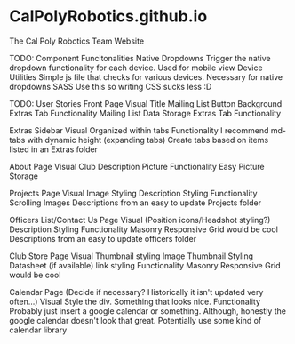 # CalPolyRobotics.github.io
The Cal Poly Robotics Team Website

TODO: Component Funcitonalities
   Native Dropdowns
      Trigger the native dropdown functionality for each device. Used for mobile view
   Device Utilities
      Simple js file that checks for various devices. Necessary for native dropdowns
   SASS
      Use this so writing CSS sucks less :D

TODO: User Stories
   Front Page
      Visual
         Title
         Mailing List Button
         Background
         Extras Tab
      Functionality
         Mailing List Data Storage
         Extras Tab Functionality

   Extras Sidebar
      Visual
         Organized within tabs
      Functionality
         I recommend md-tabs with dynamic height (expanding tabs)
         Create tabs based on items listed in an Extras folder

   About Page
      Visual
         Club Description
         Picture 
      Functionality
         Easy Picture Storage

   Projects Page
      Visual
         Image Styling
         Description Styling
      Functionality
         Scrolling Images
         Descriptions from an easy to update Projects folder

   Officers List/Contact Us Page
      Visual
         (Position icons/Headshot styling?)
         Description Styling
      Functionality
         Masonry Responsive Grid would be cool
         Descriptions from an easy to update officers folder

   Club Store Page
      Visual
         Thumbnail styling
         Image Thumbnail Styling
         Datasheet (if available) link styling
      Functionality
         Masonry Responsive Grid would be cool
   
   Calendar Page (Decide if necessary? Historically it isn't updated very often...)
      Visual
         Style the div. Something that looks nice.
      Functionality
         Probably just insert a google calendar or something. Although, honestly the google calendar doesn't look that great.
         Potentially use some kind of calendar library
